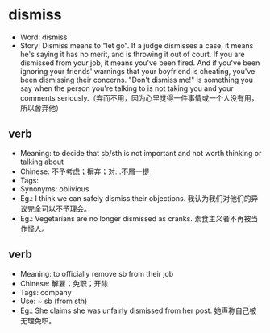 # dismiss

- Word: dismiss
- Story: Dismiss means to "let go". If a judge dismisses a case, it means he's saying it has no merit, and is throwing it out of court. If you are dismissed from your job, it means you've been fired. And if you've been ignoring your friends' warnings that your boyfriend is cheating, you've been dismissing their concerns. "Don't dismiss me!" is something you say when the person you're talking to is not taking you and your comments seriously.（弃而不用，因为心里觉得一件事情或一个人没有用，所以舍弃他）

## verb

- Meaning: to decide that sb/sth is not important and not worth thinking or talking about
- Chinese: 不予考虑；摒弃；对…不屑一提
- Tags: 
- Synonyms: oblivious
- Eg.: I think we can safely dismiss their objections. 我认为我们对他们的异议完全可以不予理会。
- Eg.: Vegetarians are no longer dismissed as cranks. 素食主义者不再被当作怪人。

## verb

- Meaning: to officially remove sb from their job
- Chinese: 解雇；免职；开除
- Tags: company
- Use: ~ sb (from sth)
- Eg.: She claims she was unfairly dismissed from her post. 她声称自己被无理免职。

